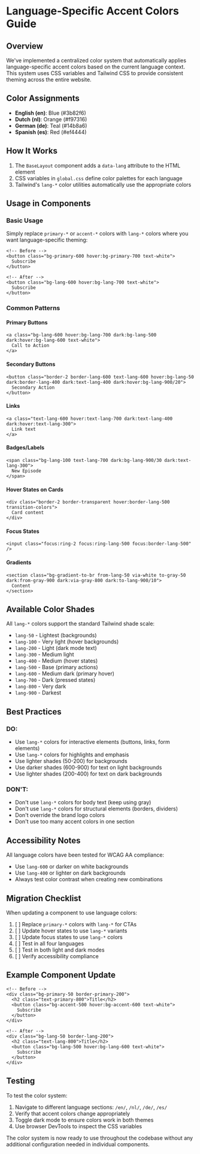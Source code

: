 # Language-Specific Accent Colors Guide

## Overview
We've implemented a centralized color system that automatically applies language-specific accent colors based on the current language context. This system uses CSS variables and Tailwind CSS to provide consistent theming across the entire website.

## Color Assignments
- **English (en)**: Blue (#3b82f6)
- **Dutch (nl)**: Orange (#f97316)
- **German (de)**: Teal (#14b8a6)
- **Spanish (es)**: Red (#ef4444)

## How It Works
1. The `BaseLayout` component adds a `data-lang` attribute to the HTML element
2. CSS variables in `global.css` define color palettes for each language
3. Tailwind's `lang-*` color utilities automatically use the appropriate colors

## Usage in Components

### Basic Usage
Simply replace `primary-*` or `accent-*` colors with `lang-*` colors where you want language-specific theming:

```astro
<!-- Before -->
<button class="bg-primary-600 hover:bg-primary-700 text-white">
  Subscribe
</button>

<!-- After -->
<button class="bg-lang-600 hover:bg-lang-700 text-white">
  Subscribe
</button>
```

### Common Patterns

#### Primary Buttons
```astro
<a class="bg-lang-600 hover:bg-lang-700 dark:bg-lang-500 dark:hover:bg-lang-600 text-white">
  Call to Action
</a>
```

#### Secondary Buttons
```astro
<button class="border-2 border-lang-600 text-lang-600 hover:bg-lang-50 dark:border-lang-400 dark:text-lang-400 dark:hover:bg-lang-900/20">
  Secondary Action
</button>
```

#### Links
```astro
<a class="text-lang-600 hover:text-lang-700 dark:text-lang-400 dark:hover:text-lang-300">
  Link text
</a>
```

#### Badges/Labels
```astro
<span class="bg-lang-100 text-lang-700 dark:bg-lang-900/30 dark:text-lang-300">
  New Episode
</span>
```

#### Hover States on Cards
```astro
<div class="border-2 border-transparent hover:border-lang-500 transition-colors">
  Card content
</div>
```

#### Focus States
```astro
<input class="focus:ring-2 focus:ring-lang-500 focus:border-lang-500" />
```

#### Gradients
```astro
<section class="bg-gradient-to-br from-lang-50 via-white to-gray-50 dark:from-gray-900 dark:via-gray-800 dark:to-lang-900/10">
  Content
</section>
```

## Available Color Shades
All `lang-*` colors support the standard Tailwind shade scale:
- `lang-50` - Lightest (backgrounds)
- `lang-100` - Very light (hover backgrounds)
- `lang-200` - Light (dark mode text)
- `lang-300` - Medium light
- `lang-400` - Medium (hover states)
- `lang-500` - Base (primary actions)
- `lang-600` - Medium dark (primary hover)
- `lang-700` - Dark (pressed states)
- `lang-800` - Very dark
- `lang-900` - Darkest

## Best Practices

### DO:
- Use `lang-*` colors for interactive elements (buttons, links, form elements)
- Use `lang-*` colors for highlights and emphasis
- Use lighter shades (50-200) for backgrounds
- Use darker shades (600-900) for text on light backgrounds
- Use lighter shades (200-400) for text on dark backgrounds

### DON'T:
- Don't use `lang-*` colors for body text (keep using gray)
- Don't use `lang-*` colors for structural elements (borders, dividers)
- Don't override the brand logo colors
- Don't use too many accent colors in one section

## Accessibility Notes
All language colors have been tested for WCAG AA compliance:
- Use `lang-600` or darker on white backgrounds
- Use `lang-400` or lighter on dark backgrounds
- Always test color contrast when creating new combinations

## Migration Checklist
When updating a component to use language colors:

1. [ ] Replace `primary-*` colors with `lang-*` for CTAs
2. [ ] Update hover states to use `lang-*` variants
3. [ ] Update focus states to use `lang-*` colors
4. [ ] Test in all four languages
5. [ ] Test in both light and dark modes
6. [ ] Verify accessibility compliance

## Example Component Update

```astro
<!-- Before -->
<div class="bg-primary-50 border-primary-200">
  <h2 class="text-primary-800">Title</h2>
  <button class="bg-accent-500 hover:bg-accent-600 text-white">
    Subscribe
  </button>
</div>

<!-- After -->
<div class="bg-lang-50 border-lang-200">
  <h2 class="text-lang-800">Title</h2>
  <button class="bg-lang-500 hover:bg-lang-600 text-white">
    Subscribe
  </button>
</div>
```

## Testing
To test the color system:
1. Navigate to different language sections: `/en/`, `/nl/`, `/de/`, `/es/`
2. Verify that accent colors change appropriately
3. Toggle dark mode to ensure colors work in both themes
4. Use browser DevTools to inspect the CSS variables

The color system is now ready to use throughout the codebase without any additional configuration needed in individual components.